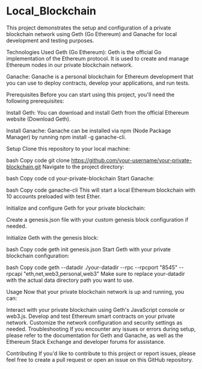 # Local_Blockchain
This project demonstrates the setup and configuration of a private blockchain network using Geth (Go Ethereum) and Ganache for local development and testing purposes.

Technologies Used
Geth (Go Ethereum): Geth is the official Go implementation of the Ethereum protocol. It is used to create and manage Ethereum nodes in our private blockchain network.

Ganache: Ganache is a personal blockchain for Ethereum development that you can use to deploy contracts, develop your applications, and run tests.

Prerequisites
Before you can start using this project, you'll need the following prerequisites:

Install Geth: You can download and install Geth from the official Ethereum website (Download Geth).

Install Ganache: Ganache can be installed via npm (Node Package Manager) by running npm install -g ganache-cli.

Setup
Clone this repository to your local machine:

bash
Copy code
git clone https://github.com/your-username/your-private-blockchain.git
Navigate to the project directory:

bash
Copy code
cd your-private-blockchain
Start Ganache:

bash
Copy code
ganache-cli
This will start a local Ethereum blockchain with 10 accounts preloaded with test Ether.

Initialize and configure Geth for your private blockchain:

Create a genesis.json file with your custom genesis block configuration if needed.

Initialize Geth with the genesis block:

bash
Copy code
geth init genesis.json
Start Geth with your private blockchain configuration:

bash
Copy code
geth --datadir ./your-datadir --rpc --rpcport "8545" --rpcapi "eth,net,web3,personal,web3"
Make sure to replace your-datadir with the actual data directory path you want to use.

Usage
Now that your private blockchain network is up and running, you can:

Interact with your private blockchain using Geth's JavaScript console or web3.js.
Develop and test Ethereum smart contracts on your private network.
Customize the network configuration and security settings as needed.
Troubleshooting
If you encounter any issues or errors during setup, please refer to the documentation for Geth and Ganache, as well as the Ethereum Stack Exchange and developer forums for assistance.

Contributing
If you'd like to contribute to this project or report issues, please feel free to create a pull request or open an issue on this GitHub repository.
